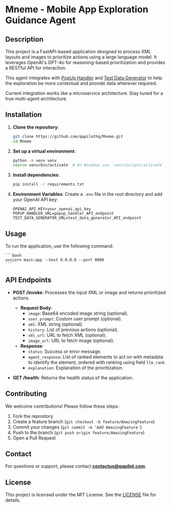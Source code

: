 # Mneme - Mobile App Exploration Guidance Agent

## Description

This project is a FastAPI-based application designed to process XML layouts and images to prioritize actions using a large language model. It leverages OpenAI's GPT-4o for reasoning-based prioritization and provides a RESTful API for interaction.

This agent integrates with [PopUp Handler](https://github.com/qapilothq/Valetudo) and [Test Data Generator](https://github.com/qapilothq/Euporie) to help the exploration be more contextual and provide data wherever required.

Current integration works like a microservice architecture. Stay tuned for a true multi-agent architecture.

## Installation

1. **Clone the repository**:
   ```bash
   git clone https://github.com/qapilothq/Mneme.git
   cd Mneme
   ```

2. **Set up a virtual environment**:
   ```bash
   python -m venv venv
   source venv/bin/activate  # On Windows use `venv\Scripts\activate`
   ```

3. **Install dependencies**:
   ```bash
   pip install -r requirements.txt
   ```

4. **Environment Variables**:
   Create a `.env` file in the root directory and add your OpenAI API key:
   ```
   OPENAI_API_KEY=your_openai_api_key
   POPUP_HANDLER_URL=popup_handler_API_endpoint
   TEST_DATA_GENERATOR_URL=test_data_generator_API_endpoint
   ```

## Usage

To run the application, use the following command:

    ```bash
    uvicorn main:app --host 0.0.0.0 --port 8000
    ```


## API Endpoints

- **POST /invoke**: Processes the input XML or image and returns prioritized actions.
  - **Request Body**: 
    - `image`: Base64 encoded image string (optional).
    - `user_prompt`: Custom user prompt (optional).
    - `xml`: XML string (optional).
    - `history`: List of previous actions (optional).
    - `xml_url`: URL to fetch XML (optional).
    - `image_url`: URL to fetch image (optional).
  - **Response**:
    - `status`: Success or error message.
    - `agent_response`: List of ranked elements to act on with metadata to identify the element, ordered with ranking using field `llm_rank`
    - `explanation`: Explanation of the prioritization.

- **GET /health**: Returns the health status of the application.

## Contributing

We welcome contributions! Please follow these steps:

1. Fork the repository
2. Create a feature branch (`git checkout -b feature/AmazingFeature`)
3. Commit your changes (`git commit -m 'Add AmazingFeature'`)
4. Push to the branch (`git push origin feature/AmazingFeature`)
5. Open a Pull Request

## Contact
For questions or support, please contact **[contactus@qapilot.com](mailto:contactus@qapilot.com)**.

## License
This project is licensed under the MIT License. See the [LICENSE](LICENSE) file for details.